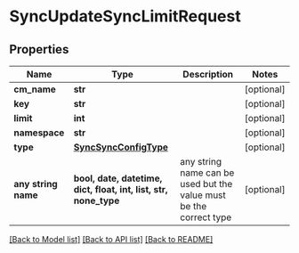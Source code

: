 # SyncUpdateSyncLimitRequest


## Properties
Name | Type | Description | Notes
------------ | ------------- | ------------- | -------------
**cm_name** | **str** |  | [optional] 
**key** | **str** |  | [optional] 
**limit** | **int** |  | [optional] 
**namespace** | **str** |  | [optional] 
**type** | [**SyncSyncConfigType**](SyncSyncConfigType.md) |  | [optional] 
**any string name** | **bool, date, datetime, dict, float, int, list, str, none_type** | any string name can be used but the value must be the correct type | [optional]

[[Back to Model list]](../README.md#documentation-for-models) [[Back to API list]](../README.md#documentation-for-api-endpoints) [[Back to README]](../README.md)


